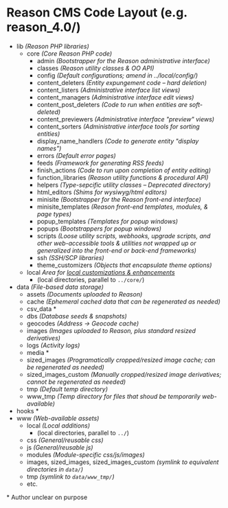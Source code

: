 # Reason CMS Code Layout (e.g. reason_4.0/)

* lib *(Reason PHP libraries)*
	* core *(Core Reason PHP code)*
		* admin *(Bootstrapper for the Reason administrative interface)*
		* classes *(Reason utility classes & OO API)*
		* config *(Default configurations; amend in ../local/config/)*
		* content_deleters *(Entity expungement code – hard deletion)*
		* content_listers *(Administrative interface list views)*
		* content_managers *(Administrative interface edit views)*
		* content_post_deleters *(Code to run when entities are soft-deleted)*
		* content_previewers *(Administrative interface "preview" views)*
		* content_sorters *(Administrative interface tools for sorting entities)*
		* display_name_handlers *(Code to generate entity "display names")*
		* errors *(Default error pages)*
		* feeds *(Framework for generating RSS feeds)*
		* finish_actions *(Code to run upon completion of entity editing)*
		* function_libraries *(Reason utility functions & procedural API)*
		* helpers *(Type-sepcific utility classes – Deprecated directory)*
		* html_editors *(Shims for wysiwyg/html editors)*
		* minisite *(Bootstrapper for the Reason front-end interface)*
		* minisite_templates *(Reason front-end templates, modules, & page types)*
		* popup_templates *(Templates for popup windows)*
		* popups *(Bootstrappers for popup windows)*
		* scripts *(Loose utility scripts, webhooks, upgrade scripts, and other web-accessible tools & utilities not wrapped up or generalized into the front-end or back-end frameworks)*
		* ssh *(SSH/SCP libraries)*
		* theme_customizers *(Objects that encapsulate theme options)*
	* local *Area for [local customizations & enhancements](core_local.md)*
		* (local directories, parallel to `../core/`)
* data *(File-based data storage)*
	* assets *(Documents uploaded to Reason)*
	* cache *(Ephemeral cached data that can be regenerated as needed)*
	* csv_data \*
	* dbs *(Database seeds & snapshots)*
	* geocodes *(Address -> Geocode cache)*
	* images *(Images uploaded to Reason, plus standard resized derivatives)*
	* logs *(Activity logs)*
	* media \*
	* sized_images *(Programatically cropped/resized image cache; can be regenerated as needed)*
	* sized_images_custom *(Manually cropped/resized image derivatives; *cannot* be regenerated as needed)*
	* tmp *(Default temp directory)*
	* www_tmp *(Temp directory for files that shoud be temporarily web-available)*
* hooks \*
* www *(Web-available assets)*
	* local *(Local additions)*
		* (local directories, parallel to `../`)
	* css *(General/reusable css)*
	* js *(General/reusable js)*
	* modules *(Module-specific css/js/images)*
	* images, sized_images, sized_images_custom *(symlink to equivalent directories in `data/`)*
	* tmp *(symlink to `data/www_tmp/`)*
	* etc.

\* Author unclear on purpose
